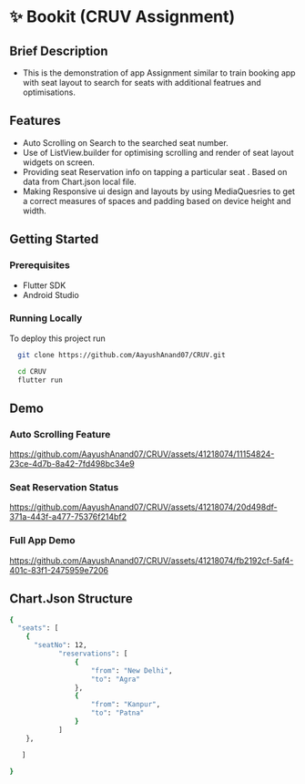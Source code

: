 # ✨ Bookit (CRUV Assignment)

##  Brief Description

* This is the demonstration of app Assignment similar to train booking app with seat layout to search for seats with additional featrues and optimisations.


##  Features

* Auto Scrolling on Search to the searched seat number.
* Use of ListView.builder for optimising scrolling and render of seat layout   widgets on screen.
* Providing seat Reservation info on tapping a particular seat . Based on data from Chart.json local file.
* Making Responsive ui design and layouts by using MediaQuesries to get a correct measures of spaces and padding based on device height and width.

##  Getting Started

### Prerequisites

* Flutter SDK
* Android Studio
### Running Locally

To deploy this project run

```bash
  git clone https://github.com/AayushAnand07/CRUV.git
```

```bash
  cd CRUV
  flutter run
```


## Demo

### Auto Scrolling Feature
https://github.com/AayushAnand07/CRUV/assets/41218074/11154824-23ce-4d7b-8a42-7fd498bc34e9


### Seat Reservation Status
https://github.com/AayushAnand07/CRUV/assets/41218074/20d498df-371a-443f-a477-75376f214bf2


### Full App Demo
https://github.com/AayushAnand07/CRUV/assets/41218074/fb2192cf-5af4-401c-83f1-2475959e7206

## Chart.Json Structure

```bash
{
  "seats": [
    {
      "seatNo": 12,
            "reservations": [
                {
                    "from": "New Delhi",
                    "to": "Agra"
                },
                {
                    "from": "Kanpur",
                    "to": "Patna"
                }
            ]
    },

   ]

}
```

